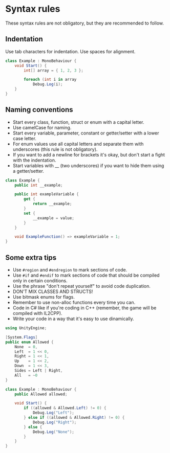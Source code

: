 # Syntax rules
These syntax rules are not obligatory, but they are recommended to follow.

## Indentation
Use tab characters for indentation. Use spaces for alignment.

```cs
class Example : MonoBehaviour {
	void Start() {
		int[] array = { 1, 2, 3 };

		foreach (int i in array
			Debug.Log(i);
	}
}
```

## Naming conventions
- Start every class, function, struct or enum with a capital letter.
- Use camelCase for naming.
- Start every variable, parameter, constant or getter/setter with a lower case letter.
- For enum values use all capital letters and separate them with underscores (this rule is not obligatory).
- If you want to add a newline for brackets it's okay, but don't start a fight with the indentation.
- Start variables with __ (two underscores) if you want to hide them using a getter/setter.

```cs
class Example {
	public int __example;

	public int exampleVariable {
		get {
			return __example;
		}
		set {
			__example = value;
		}
	}

	void ExampleFunction() => exampleVariable = 1;
}
```

## Some extra tips
- Use `#region` and `#endregion` to mark sections of code.
- Use `#if` and `#endif` to mark sections of code that should be compiled only in certain conditions.
- Use the phrase "don't repeat yourself" to avoid code duplication.
- DON'T MIX CLASSES AND STRUCTS!
- Use bitmask enums for flags.
- Remember to use non-alloc functions every time you can.
- Code in C# like if you're coding in C++ (remember, the game will be compiled with IL2CPP).
- Write your code in a way that it's easy to use dinamically.

```cs
using UnityEngine;

[System.Flags]
public enum Allowed {
	None  = 0,
	Left  = 1 << 0,
	Right = 1 << 1,
	Up    = 1 << 2,
	Down  = 1 << 3,
	Sides = Left | Right,
	All   = ~0
}

class Example : MonoBehaviour {
	public Allowed allowed;

	void Start() {
		if ((allowed & Allowed.Left) != 0) {
			Debug.Log("Left");
		} else if ((allowed & Allowed.Right) != 0) {
			Debug.Log("Right");
		} else {
			Debug.Log("None");
		}
	}
}
```
